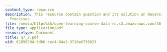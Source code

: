 ```yaml
---
content_type: resource
description: This resource contain question and its solution on Reversible and Irreversible
  Processes.
file: /media/https%3A/open-learning-course-data-rc.s3.amazonaws.com/16-01-unified-engineering-i-ii-iii-iv-fall-2005-spring-2006/628567049d66cec404a33710a6759823_q7_2.pdf
file_type: application/pdf
resourcetype: Document
title: q7_2.pdf
uid: 62856704-9d66-cec4-04a3-3710a6759823
---
```

